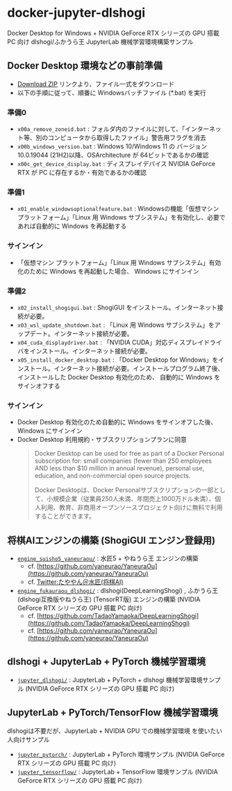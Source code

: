 # docker-jupyter-dlshogi
Docker Desktop for Windows + NVIDIA GeForce RTX シリーズの GPU 搭載 PC 向け dlshogi/ふかうら王 JupyterLab 機械学習環境構築サンプル

## Docker Desktop 環境などの事前準備

- [Download ZIP](https://github.com/mizar/docker-jupyter-dlshogi/archive/refs/heads/main.zip) リンクより、ファイル一式をダウンロード
- 以下の手順に従って、順番に Windowsバッチファイル (*.bat) を実行

### 準備0
- `x00a_remove_zoneid.bat` : フォルダ内のファイルに対して、「インターネット等、別のコンピュータから取得したファイル」警告用フラグを消去
- `x00b_windows_version.bat` : Windows 10/Windows 11 の バージョン10.0.19044 (21H2)以降、OSArchitecture が 64ビットであるかの確認
- `x00c_get_device_display.bat` : ディスプレイデバイス NVIDIA GeForce RTX が PC に存在するか・有効であるかの確認
### 準備1
- `x01_enable_windowsoptionalfeature.bat` : Windowsの機能「仮想マシン プラットフォーム」「Linux 用 Windows サブシステム」を有効化し、必要であれば自動的に Windows を再起動する
### サインイン
- 「仮想マシン プラットフォーム」「Linux 用 Windows サブシステム」有効化のために
Windows を再起動した場合、 Windows にサインイン
### 準備2
- `x02_install_shogigui.bat` : ShogiGUI をインストール。インターネット接続が必要。
- `x03_wsl_update_shutdown.bat` : 「Linux 用 Windows サブシステム」をアップデート。インターネット接続が必要。
- `x04_cuda_displaydriver.bat` : 「NVIDIA CUDA」対応ディスプレイドライバをインストール。インターネット接続が必要。
- `x05_install_docker_desktop.bat` : 「Docker Desktop for Windows」をインストール。インターネット接続が必要。インストールプログラム終了後、インストールした Docker Desktop 有効化のため、 自動的に Windows をサインオフする
### サインイン
- Docker Desktop 有効化のため自動的に Windows をサインオフした後、 Windows にサインイン
- Docker Desktop 利用規約・サブスクリプションプランに同意
  > Docker Desktop can be used for free as part of a Docker Personal subscription for: small companies (fewer than 250 employees AND less than $10 million in annual revenue), personal use, education, and non-commercial open source projects.
  > 
  > Docker Desktopは、Docker Personalサブスクリプションの一部として、小規模企業（従業員250人未満、年間売上1000万ドル未満）、個人利用、教育、非商用オープンソースプロジェクト向けに無料で利用することができます。

## 将棋AIエンジンの構築 (ShogiGUI エンジン登録用)

- [`engine_suisho5_yaneuraou/`](engine_suisho5_yaneuraou/) : 水匠5 + やねうら王 エンジンの構築
  - cf. [https://github.com/yaneurao/YaneuraOu](https://github.com/yaneurao/YaneuraOu)
  - cf. [Twitter:たややん＠水匠(将棋AI)](https://twitter.com/tayayan_ts)
- [`engine_fukauraou_dlshogi/`](engine_fukauraou_dlshogi/) : dlshogi(DeepLearningShogi) , ふかうら王(dlshogi互換版やねうら王) (TensorRT版) エンジンの構築 (NVIDIA GeForce RTX シリーズの GPU 搭載 PC 向け)
  - cf. [https://github.com/TadaoYamaoka/DeepLearningShogi](https://github.com/TadaoYamaoka/DeepLearningShogi)
  - cf. [https://github.com/yaneurao/YaneuraOu](https://github.com/yaneurao/YaneuraOu)

## dlshogi + JupyterLab + PyTorch 機械学習環境

- [`jupyter_dlshogi/`](jupyter_dlshogi/) : JupyterLab + PyTorch + dlshogi 機械学習環境サンプル (NVIDIA GeForce RTX シリーズの GPU 搭載 PC 向け)

## JupyterLab + PyTorch/TensorFlow 機械学習環境

dlshogiは不要だが、JupyterLab + NVIDIA GPU での機械学習環境 を使いたい人向けサンプル

- [`jupyter_pytorch/`](jupyter_pytorch/) : JupyterLab + PyTorch 環境サンプル (NVIDIA GeForce RTX シリーズの GPU 搭載 PC 向け)
- [`jupyter_tensorflow/`](jupyter_tensorflow/) : JupyterLab + TensorFlow 環境サンプル (NVIDIA GeForce RTX シリーズの GPU 搭載 PC 向け)
